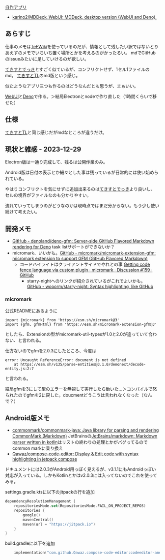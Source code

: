 [自作アプリ](%E8%87%AA%E4%BD%9C%E3%82%A2%E3%83%97%E3%83%AA)

- [karino2/MDDeck_WebUI: MDDeck, desktop version (WebUI and Deno).](https://github.com/karino2/MDDeck_WebUI)

## あらすじ

仕事のメモは[TeFWiki](TeFWiki)を使っているのだが、情報として残したい訳ではないとりあえずのメモでいちいち置く場所とかを考えるのがかったるい。
mdでGitHubのissueみたいに足していけるのが欲しい。

[てきすとでっき](%E3%81%A6%E3%81%8D%E3%81%99%E3%81%A8%E3%81%A7%E3%81%A3%E3%81%8D)とすごく似ているが、コンフリクトせず、1セル1ファイルのmd。
[てきすとTL](%E3%81%A6%E3%81%8D%E3%81%99%E3%81%A8TL)のmd版という感じ。

似たようなアプリ三つも作るのはどうなんだとも思うが、まぁいい。

[WebUI](WebUI)と[Deno](Deno)で作る。＞結局Electronとnodeで作り直した（1時間くらいで移せた）

## 仕様

[てきすとTL](%E3%81%A6%E3%81%8D%E3%81%99%E3%81%A8TL)と同じ感じだがmdなところが違うだけ。

## 現状と雑感 - 2023-12-29

Electron版は一通り完成して、残るは公開作業のみ。

Android版は日付の表示とか細々とした事は残っているが日常的には使い始められている。

やはりコンフリクトを気にせずに追加出来るのは[てきすとでっき](%E3%81%A6%E3%81%8D%E3%81%99%E3%81%A8%E3%81%A7%E3%81%A3%E3%81%8D)より良いし、
セルの境界がファイルなのも分かりやすい。

流れていってしまうのがどうなのかは現時点ではまだ分からない。もう少し使い続けて考えたい。

## 開発メモ

- [GitHub - denoland/deno-gfm: Server-side GitHub Flavored Markdown rendering for Deno](https://github.com/denoland/deno-gfm) task listサポートができないか？
- micromark、いいかも。[GitHub - micromark/micromark-extension-gfm: micromark extension to support GFM (GitHub Flavored Markdown)](https://github.com/micromark/micromark-extension-gfm)
   - コードハイライトはクライアントサイドでやれとの事 [Getting code fence language via custom plugin · micromark · Discussion #159 · GitHub](https://github.com/orgs/micromark/discussions/159)
        - starry-nightへのリンクが紹介されているがこれでよいかも。 [GitHub - wooorm/starry-night: Syntax highlighting, like GitHub](https://github.com/wooorm/starry-night#example-using-starry-night-on-the-client)

### micromark

公式READMEにあるように

```
import {micromark} from 'https://esm.sh/micromark@3'
import {gfm, gfmHtml} from 'https://esm.sh/micromark-extension-gfm@3'
```

としたら、Extensionの型がmicromark-util-typesが1.0と2.0が違っていて合わない、と言われる。

仕方ないのでgfmを2.0.3にしたところ、今度は

```
error: Uncaught ReferenceError: document is not defined
    at https://esm.sh/v135/parse-entities@3.1.0/denonext/decode-entity.js:2:7
```

と言われる。

結局gfmを3にして型のエラーを無視して実行したら動いた…＞コンパイルで怒られたのでgfmを2に戻した。doucmentどうこうは言われなくなった（なんで？）

## Android版メモ

- [commonmark/commonmark-java: Java library for parsing and rendering CommonMark (Markdown)](https://github.com/commonmark/commonmark-java) JetBrainsの[JetBrains/markdown: Markdown parser written in kotlin](https://github.com/JetBrains/markdown)はリストの終わりの処理とかがバグってるのでcommon markに乗り換え
- [Qawaz/compose-code-editor: Display & Edit code with syntax highlighting in jetpack compose](https://github.com/Qawaz/compose-code-editor)

ドキュメントには2.0.3がAndroid用っぽく見えるが、v3.1.1にもAndroidっぽい対応が入っている。しかもKotlinとかはv2.0.3には入ってないのでこれを使ってみる。

settings.gradle.ktsに以下のjitpackの行を追加

```kotlin
dependencyResolutionManagement {
    repositoriesMode.set(RepositoriesMode.FAIL_ON_PROJECT_REPOS)
    repositories {
        google()
        mavenCentral()
        maven(url = "https://jitpack.io")
    }
}
```

build.gradleに以下を追加

```kotlin
    implementation("com.github.Qawaz.compose-code-editor:codeeditor-android:v3.1.1")
```

